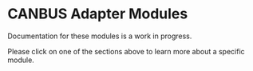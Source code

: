 # CANBUS Adapter Modules
Documentation for these modules is a work in progress.

Please click on one of the sections above to learn more about a specific module.
